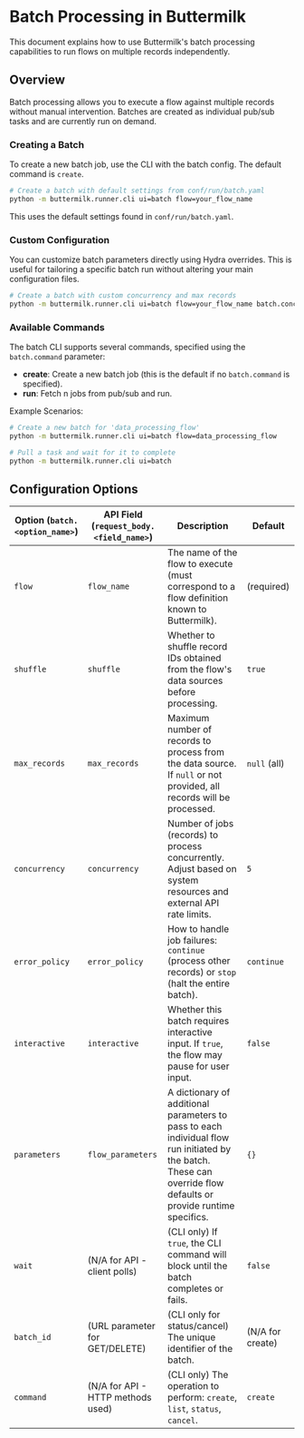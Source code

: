 # Batch Processing in Buttermilk

This document explains how to use Buttermilk's batch processing capabilities to run flows on multiple records independently.

## Overview

Batch processing allows you to execute a flow against multiple records without manual intervention. Batches are created as individual pub/sub tasks and are currently run on demand. 

### Creating a Batch

To create a new batch job, use the CLI with the batch config. The default command is `create`.

```bash
# Create a batch with default settings from conf/run/batch.yaml
python -m buttermilk.runner.cli ui=batch flow=your_flow_name
```

This uses the default settings found in `conf/run/batch.yaml`.

### Custom Configuration

You can customize batch parameters directly using Hydra overrides. This is useful for tailoring a specific batch run without altering your main configuration files.

```bash
# Create a batch with custom concurrency and max records
python -m buttermilk.runner.cli ui=batch flow=your_flow_name batch.concurrency=10 batch.max_records=100
```

### Available Commands

The batch CLI supports several commands, specified using the `batch.command` parameter:

- **create**: Create a new batch job (this is the default if no `batch.command` is specified).
- **run**: Fetch n jobs from pub/sub and run.

Example Scenarios:

```bash
# Create a new batch for 'data_processing_flow' 
python -m buttermilk.runner.cli ui=batch flow=data_processing_flow

# Pull a task and wait for it to complete
python -m buttermilk.runner.cli ui=batch

```


## Configuration Options

| Option (`batch.<option_name>`) | API Field (`request_body.<field_name>`) | Description | Default |
|--------------------------------|-----------------------------------------|-------------|---------|
| `flow`                         | `flow_name`                             | The name of the flow to execute (must correspond to a flow definition known to Buttermilk). | (required) |
| `shuffle`                      | `shuffle`                               | Whether to shuffle record IDs obtained from the flow's data sources before processing. | `true` |
| `max_records`                  | `max_records`                           | Maximum number of records to process from the data source. If `null` or not provided, all records will be processed. | `null` (all) |
| `concurrency`                  | `concurrency`                           | Number of jobs (records) to process concurrently. Adjust based on system resources and external API rate limits. | `5` |
| `error_policy`                 | `error_policy`                          | How to handle job failures: `continue` (process other records) or `stop` (halt the entire batch). | `continue` |
| `interactive`                  | `interactive`                           | Whether this batch requires interactive input. If `true`, the flow may pause for user input. | `false` |
| `parameters`                   | `flow_parameters`                       | A dictionary of additional parameters to pass to each individual flow run initiated by the batch. These can override flow defaults or provide runtime specifics. | `{}` |
| `wait`                         | (N/A for API - client polls)            | (CLI only) If `true`, the CLI command will block until the batch completes or fails. | `false` |
| `batch_id`                     | (URL parameter for GET/DELETE)          | (CLI only for status/cancel) The unique identifier of the batch. | (N/A for create) |
| `command`                      | (N/A for API - HTTP methods used)       | (CLI only) The operation to perform: `create`, `list`, `status`, `cancel`. | `create` |

